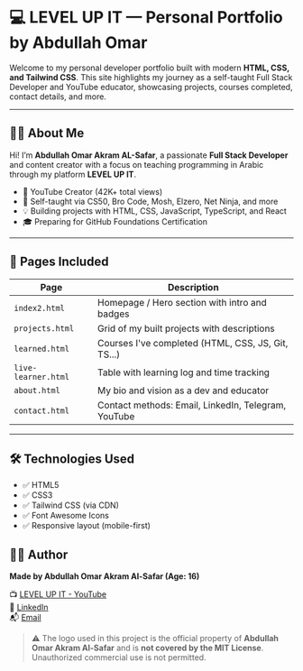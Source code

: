 # 💻 LEVEL UP IT — Personal Portfolio by Abdullah Omar

Welcome to my personal developer portfolio built with modern **HTML, CSS, and Tailwind CSS**. This site highlights my journey as a self-taught Full Stack Developer and YouTube educator, showcasing projects, courses completed, contact details, and more.

---

## 🧑‍💻 About Me

Hi! I’m **Abdullah Omar Akram AL-Safar**, a passionate **Full Stack Developer** and content creator with a focus on teaching programming in Arabic through my platform **LEVEL UP IT**.

- 🎯 YouTube Creator (42K+ total views)
- 🧠 Self-taught via CS50, Bro Code, Mosh, Elzero, Net Ninja, and more
- 💡 Building projects with HTML, CSS, JavaScript, TypeScript, and React
- 🎓 Preparing for GitHub Foundations Certification

---

## 📁 Pages Included

| Page            | Description                                          |
|-----------------|------------------------------------------------------|
| `index2.html`   | Homepage / Hero section with intro and badges        |
| `projects.html` | Grid of my built projects with descriptions          |
| `learned.html`  | Courses I've completed (HTML, CSS, JS, Git, TS...)   |
| `live-learner.html` | Table with learning log and time tracking     |
| `about.html`    | My bio and vision as a dev and educator              |
| `contact.html`  | Contact methods: Email, LinkedIn, Telegram, YouTube  |

---

## 🛠️ Technologies Used

- ✅ HTML5
- ✅ CSS3
- ✅ Tailwind CSS (via CDN)
- ✅ Font Awesome Icons
- ✅ Responsive layout (mobile-first)

## 👨‍💻 Author

**Made by Abdullah Omar Akram Al-Safar (Age: 16)**

📺 [LEVEL UP IT - YouTube](https://www.youtube.com/@LEVEL_UP_IT)  
🔗 [LinkedIn](https://www.linkedin.com/in/abdullah-omar-2a552834b)  
📬 [Email](mailto:abodyalsafar2009@gmail.com)

> ⚠️ The logo used in this project is the official property of **Abdullah Omar Akram Al-Safar** and is **not covered by the MIT License**.
> Unauthorized commercial use is not permitted.
